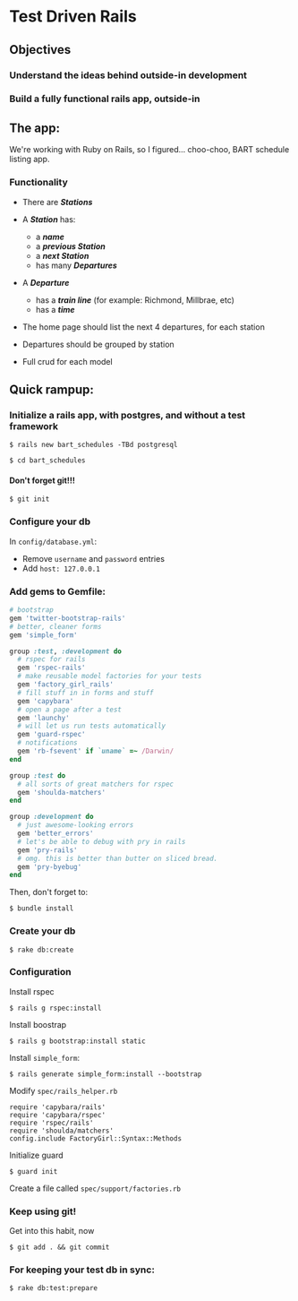 # Test Driven Rails

## Objectives

### Understand the ideas behind outside-in development
### Build a fully functional rails app, outside-in

## The app:

We're working with Ruby on Rails, so I figured... choo-choo, BART schedule listing app. 

### Functionality

* There are ***Stations***
* A ***Station*** has:
	* a ***name***
	* a ***previous Station***
	* a ***next Station***
	* has many ***Departures***
* A ***Departure***
	* has a ***train line*** (for example: Richmond, Millbrae, etc)
	* has a ***time***

* The home page should list the next 4 departures, for each station
* Departures should be grouped by station
* Full crud for each model

## Quick rampup:

### Initialize a rails app, with postgres, and without a test framework
```
$ rails new bart_schedules -TBd postgresql
```

```
$ cd bart_schedules
```

#### Don't forget git!!!

```
$ git init
```

### Configure your db

In `config/database.yml`:

* Remove `username` and `password` entries
* Add `host: 127.0.0.1`

### Add gems to Gemfile:

```ruby
# bootstrap
gem 'twitter-bootstrap-rails'
# better, cleaner forms
gem 'simple_form'

group :test, :development do
  # rspec for rails
  gem 'rspec-rails'
  # make reusable model factories for your tests
  gem 'factory_girl_rails'
  # fill stuff in in forms and stuff
  gem 'capybara'
  # open a page after a test
  gem 'launchy'
  # will let us run tests automatically
  gem 'guard-rspec'
  # notifications
  gem 'rb-fsevent' if `uname` =~ /Darwin/
end

group :test do
  # all sorts of great matchers for rspec
  gem 'shoulda-matchers'
end

group :development do
  # just awesome-looking errors
  gem 'better_errors'
  # let's be able to debug with pry in rails
  gem 'pry-rails'
  # omg. this is better than butter on sliced bread.
  gem 'pry-byebug'
end
```

Then, don't forget to:

```
$ bundle install
```

### Create your db

```
$ rake db:create
```

### Configuration

Install rspec
```
$ rails g rspec:install
```

Install boostrap
```
$ rails g bootstrap:install static
```

Install `simple_form`:
```
$ rails generate simple_form:install --bootstrap
```

Modify `spec/rails_helper.rb`
```
require 'capybara/rails'
require 'capybara/rspec'
require 'rspec/rails'
require 'shoulda/matchers'
config.include FactoryGirl::Syntax::Methods
```

Initialize guard
```
$ guard init
```

Create a file called `spec/support/factories.rb`

### Keep using git!

Get into this habit, now

```
$ git add . && git commit
```

### For keeping your test db in sync:

```
$ rake db:test:prepare
```